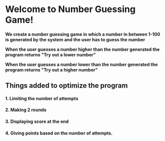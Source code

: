 <h1> Welcome to Number Guessing Game!
<h4> <p>We create a number guessing game in which a number in between 1-100 is generated by the system and the user has to guess the number</p>
<p> When the user guesses a number higher than the number generated the program returns "Try out a lower number"</p>
<p> When the user guesses a number lower than the number generated the program returns "Try out a higher number"</p>
<h2> Things added to optimize the program
	<h4> 1. Limiting the number of attempts
	<h4> 2. Making 2 rounds
	<h4> 3. Displaying score at the end
	<h4> 4. Giving points based on the number of attempts.












